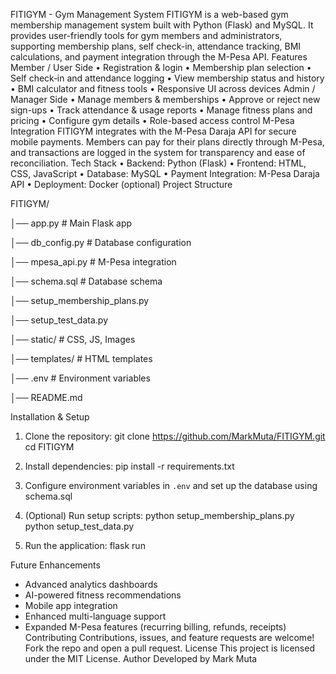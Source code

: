 FITIGYM - Gym Management System 
FITIGYM is a web-based gym membership management system built with Python (Flask) and MySQL. It provides user-friendly tools for gym members and administrators, supporting membership plans, self check-in, attendance tracking, BMI calculations, and payment integration through the M-Pesa API.
Features
Member / User Side
•	Registration & login
•	Membership plan selection
•	 Self check‑in and attendance logging
•	 View membership status and history
•	 BMI calculator and fitness tools
•	 Responsive UI across devices
Admin / Manager Side
•	Manage members & memberships
•	 Approve or reject new sign-ups
•	 Track attendance & usage reports
•	 Manage fitness plans and pricing
•	 Configure gym details
•	 Role-based access control
M-Pesa Integration
FITIGYM integrates with the M-Pesa Daraja API for secure mobile payments. Members can pay for their plans directly through M-Pesa, and transactions are logged in the system for transparency and ease of reconciliation.
Tech Stack
•	Backend: Python (Flask)
•	Frontend: HTML, CSS, JavaScript
•	 Database: MySQL
•	 Payment Integration: M-Pesa Daraja API
•	Deployment: Docker (optional)
Project Structure



FITIGYM/

│── app.py                  # Main Flask app

│── db_config.py            # Database configuration

│── mpesa_api.py            # M-Pesa integration

│── schema.sql              # Database schema

│── setup_membership_plans.py

│── setup_test_data.py

│── static/                 # CSS, JS, Images

│── templates/              # HTML templates

│── .env                    # Environment variables

│── README.md


Installation & Setup
1. Clone the repository:
   git clone https://github.com/MarkMuta/FITIGYM.git
   cd FITIGYM

2. Install dependencies:
   pip install -r requirements.txt

3. Configure environment variables in `.env` and set up the database using schema.sql

4. (Optional) Run setup scripts:
   python setup_membership_plans.py
   python setup_test_data.py

5. Run the application:
   flask run

Future Enhancements
- Advanced analytics dashboards
- AI-powered fitness recommendations
- Mobile app integration
- Enhanced multi-language support
- Expanded M-Pesa features (recurring billing, refunds, receipts)
Contributing
Contributions, issues, and feature requests are welcome! Fork the repo and open a pull request.
License
This project is licensed under the MIT License.
Author
Developed by Mark Muta
